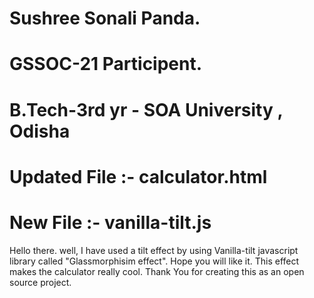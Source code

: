 # Sushree Sonali Panda.
# GSSOC-21 Participent.
# B.Tech-3rd yr - SOA University , Odisha
# Updated File :- calculator.html
# New File :- vanilla-tilt.js
Hello there. well, I have used a tilt effect by using Vanilla-tilt javascript library called "Glassmorphisim effect".
Hope you will like it. This effect makes the calculator really cool. Thank You for creating this as an open source project.